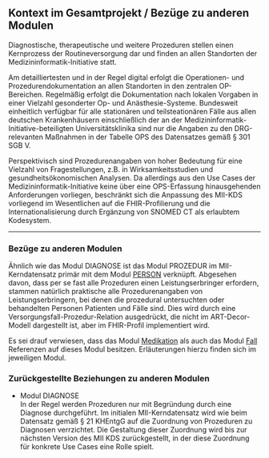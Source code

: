 ## Kontext im Gesamtprojekt / Bezüge zu anderen Modulen

Diagnostische, therapeutische und weitere Prozeduren stellen einen Kernprozess der Routineversorgung dar und finden an allen Standorten der Medizininformatik-Initiative statt. 

Am detailliertesten und in der Regel digital erfolgt die Operationen- und Prozedurendokumentation an allen Standorten in den zentralen OP-Bereichen. Regelmäßig erfolgt die Dokumentation nach lokalen Vorgaben in einer Vielzahl gesonderter Op- und Anästhesie-Systeme. Bundesweit einheitlich verfügbar für alle stationären und teilsteationären Fälle aus allen deutschen Krankenhäusern einschließlich der an der Medizininformatik-Initiative-beteiligten Universitätsklinika sind nur die Angaben zu den DRG-relevanten Maßnahmen in der Tabelle OPS des Datensatzes gemäß § 301 SGB V.


Perspektivisch sind Prozedurenangaben von hoher Bedeutung für eine Vielzahl von Fragestellungen, z.B. in Wirksamkeitsstudien und gesundheitsökonomischen Analysen. Da allerdings aus den Use Cases der Medizininformatik-Initiative keine über eine OPS-Erfassung hinausgehenden Anforderungen vorliegen, beschränkt sich die Anpassung des MII-KDS vorliegend im Wesentlichen auf die FHIR-Profilierung und die Internationalisierung durch Ergänzung von SNOMED CT als erlaubtem Kodesystem.

---
### Bezüge zu anderen Modulen


Ähnlich wie das Modul DIAGNOSE ist das Modul PROZEDUR im MII-Kerndatensatz primär mit dem Modul [PERSON](https://simplifier.net/guide/medizininformatikinitiative-modulperson-implementationguide/igmiikdsmodulperson) verknüpft. 
Abgesehen davon, dass per se fast alle Prozeduren einen Leistungserbringer erfordern, stammen natürlich praktische alle Prozedurenangaben von Leistungserbringern, bei denen die prozedural untersuchten oder behandelten Personen Patienten und Fälle sind.
Dies wird durch eine Versorgungsfall-Prozedur-Relation ausgedrückt, die nicht im ART-Decor-Modell dargestellt ist, aber im FHIR-Profil implementiert wird.

Es sei drauf verwiesen, dass das Modul [Medikation](https://simplifier.net/guide/MedizininformatikInitiative-ModulMedikation-ImplementationGuide/KontextimGesamtprojektBezgezuanderenModulen) als auch das Modul [Fall](https://simplifier.net/guide/MedizininformatikInitiative-ModulFall-ImplementationGuide/KontextimGesamtprojektBezgezuanderenModulen) Referenzen auf dieses Modul besitzen. Erläuterungen hierzu finden sich im jeweiligen Modul.

### Zurückgestellte Beziehungen zu anderen Modulen

* Modul DIAGNOSE <br> In der Regel werden Prozeduren nur mit Begründung durch eine Diagnose durchgeführt. Im initialen MII-Kerndatensatz wird wie beim Datensatz gemäß § 21 KHEntgG auf die Zuordnung von Prozeduren zu Diagnosen verrzichtet. Die Gestaltung dieser Zuordnung wird bis zur nächsten Version des MII KDS zurückgestellt, in der diese Zuordnung für konkrete Use Cases eine Rolle spielt.


